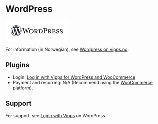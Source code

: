 <!-- START_METADATA
---
title: WordPress plugin platform
sidebar_label: WordPress
hide_table_of_contents: true
pagination_next: null
pagination_prev: null
---
END_METADATA -->

# WordPress

![Wordpress logo](images/wordpress.png)

For information (in Norwegian), see [Wordpress on vipps.no](https://www.vipps.no/produkter-og-tjenester/bedrift/ta-betalt-paa-nett/ta-betalt-paa-nett/woocommerce/).

## Plugins

* Login: [Log in with Vipps for WordPress and WooCommerce](https://github.com/vippsas/vipps-login-wordpress)
* Payment and recurring: N/A (Recommend using the [WooCommerce](woocommerce.md) platform).

## Support

For support, see [Login with Vipps](https://wordpress.org/support/plugin/login-with-vipps/) on WordPress.
